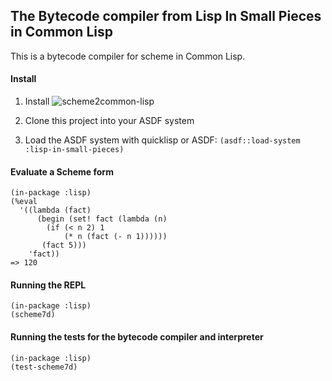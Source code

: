 ##  The Bytecode compiler from Lisp In Small Pieces in Common Lisp

This is a bytecode compiler for scheme in Common Lisp. 

#### Install 

1. Install ![scheme2common-lisp](https://github.com/gmasching/scheme2common-lisp)

2. Clone this project into your ASDF system

3. Load the ASDF system with quicklisp or ASDF: ```(asdf::load-system :lisp-in-small-pieces)```

#### Evaluate a Scheme form

```
(in-package :lisp)
(%eval 
  '((lambda (fact)
      (begin (set! fact (lambda (n)
        (if (< n 2) 1
            (* n (fact (- n 1))))))
       (fact 5)))
    'fact)) 
=> 120
```

#### Running the REPL
```
(in-package :lisp)
(scheme7d)
```

#### Running the tests for the bytecode compiler and interpreter
```
(in-package :lisp)
(test-scheme7d)
```
